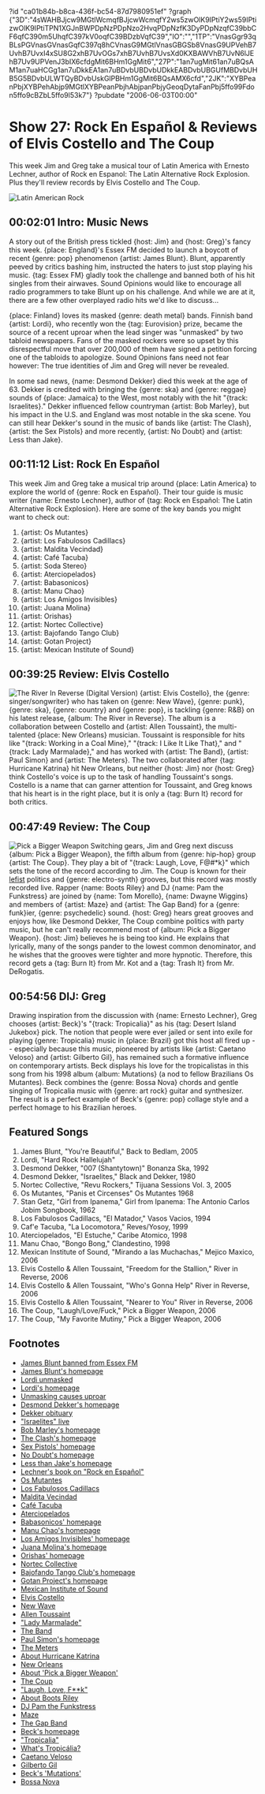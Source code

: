 ?id "ca01b84b-b8ca-436f-bc54-87d7980951ef"
?graph {"3D":"4sWAHBJjcw9MGtlWcmqfBJjcwWcmqfY2ws5zwOlK9IPtiY2ws59IPtizwOlK9IPtiTPN1XGJnBWPDpNzPDpNzo2HvqPDpNzfK3DyPDpNzqfC39bbCF6qfC390m5UhqfC397kV0oqfC39BDzbVqfC39","IO":"","1TP":"VnasGgr93qBLsPGVnasGVnasGqfC397q8hCVnasG9MGtlVnasGBGSb8VnasG9UPVehB7UvhB7UvxI4xSU8G2xhB7UvOGs7xhB7UvhB7UvsXd0KXBAWVhB7UvN6lJEhB7Uv9UPVenJ3bIX6cfdgMit6BHm1GgMit6","27P":"1an7ugMit61an7uBQsAM1an7uaHCGg1an7uDkkEA1an7uBDvbUBDvbUDkkEABDvbUBGUfMBDvbUHB5G5BDvbULWTQyBDvbUskGlPBHm1GgMit6BQsAMX6cfd","2JK":"XYBPeanPbjXYBPehAbjp9MGtlXYBPeanPbjhAbjpanPbjyGeoqDytaFanPbj5ffo99Fdon5ffo9cBZbL5ffo9l53k7"}
?pubdate "2006-06-03T00:00"

# Show 27: Rock En Español & Reviews of Elvis Costello and The Coup
This week Jim and Greg take a musical tour of Latin America with Ernesto Lechner, author of Rock en Espanol: The Latin Alternative Rock Explosion. Plus they'll review records by Elvis Costello and The Coup.

![Latin American Rock](https://static.soundopinions.org/images/2006/latinamerica.jpg)

## 00:02:01 Intro: Music News
A story out of the British press tickled {host: Jim} and {host: Greg}'s fancy this week. {place: England}'s Essex FM decided to launch a boycott of recent {genre: pop} phenomenon {artist: James Blunt}. Blunt, apparently peeved by critics bashing him, instructed the haters to just stop playing his music. {tag: Essex FM} gladly took the challenge and banned both of his hit singles from their airwaves. Sound Opinions would like to encourage all radio programmers to take Blunt up on his challenge. And while we are at it, there are a few other overplayed radio hits we'd like to discuss... 

{place: Finland} loves its masked {genre: death metal} bands. Finnish band {artist: Lordi}, who recently won the {tag: Eurovision} prize, became the source of a recent uproar when the lead singer was "unmasked" by two tabloid newspapers. Fans of the masked rockers were so upset by this disrespectful move that over 200,000 of them have signed a petition forcing one of the tabloids to apologize. Sound Opinions fans need not fear however: The true identities of Jim and Greg will never be revealed.

In some sad news, {name: Desmond Dekker} died this week at the age of 63. Dekker is credited with bringing the {genre: ska} and {genre: reggae} sounds of {place: Jamaica} to the West, most notably with the hit "{track: Israelites}." Dekker influenced fellow countryman {artist: Bob Marley}, but his impact in the U.S. and England was most notable in the ska scene. You can still hear Dekker's sound in the music of bands like {artist: The Clash}, {artist: the Sex Pistols} and more recently, {artist: No Doubt} and {artist: Less than Jake}. 

## 00:11:12 List: Rock En Español
This week Jim and Greg take a musical trip around {place: Latin America} to explore the world of {genre: Rock en Español}. Their tour guide is music writer {name: Ernesto Lechner}, author of {tag: Rock en Español: The Latin Alternative Rock Explosion}. Here are some of the key bands you might want to check out:

1. {artist: Os Mutantes}
1. {artist: Los Fabulosos Cadillacs} 
1. {artist: Maldita Vecindad}
1. {artist: Café Tacuba}
1. {artist: Soda Stereo}
1. {artist: Aterciopelados}
1. {artist: Babasonicos}
1. {artist: Manu Chao}
1. {artist: Los Amigos Invisibles}
1. {artist: Juana Molina}
1. {artist: Orishas}
1. {artist: Nortec Collective}
1. {artist: Bajofando Tango Club}
1. {artist: Gotan Project}
1. {artist: Mexican Institute of Sound}

## 00:39:25 Review: Elvis Costello
![The River In Reverse (Digital Version)](https://static.soundopinions.org/assets/27/1TP0.jpg)
{artist: Elvis Costello}, the {genre: singer/songwriter} who has taken on {genre: New Wave}, {genre: punk}, {genre: ska}, {genre: country} and {genre: pop}, is tackling {genre: R&B} on his latest release, {album: The River in Reverse}. The album is a collaboration between Costello and {artist: Allen Toussaint}, the multi-talented {place: New Orleans} musician. Toussaint is responsible for hits like "{track: Working in a Coal Mine}," "{track: I Like It Like That}," and "{track: Lady Marmalade}," and has worked with {artist: The Band}, {artist: Paul Simon} and {artist: The Meters}. The two collaborated after {tag: Hurricane Katrina} hit New Orleans, but neither {host: Jim} nor {host: Greg} think Costello's voice is up to the task of handling Toussaint's songs. Costello is a name that can garner attention for Toussaint, and Greg knows that his heart is in the right place, but it is only a {tag: Burn It} record for both critics.

## 00:47:49 Review: The Coup
![Pick a Bigger Weapon](https://static.soundopinions.org/assets/27/27P0.jpg)
Switching gears, Jim and Greg next discuss {album: Pick a Bigger Weapon}, the fifth album from {genre: hip-hop} group {artist: The Coup}. They play a bit of "{track: Laugh, Love, F@#*k}" which sets the tone of the record according to Jim. The Coup is known for their [lefist](http://rapgenius.com/The-coup-5-million-ways-to-kill-a-ceo-lyrics) politics and {genre: electro-synth} grooves, but this record was mostly recorded live. Rapper {name: Boots Riley} and DJ {name: Pam the Funkstress} are joined by {name: Tom Morello}, {name: Dwayne Wiggins} and members of {artist: Maze} and {artist: The Gap Band} for a {genre: funk}ier, {genre: psychedelic} sound. {host: Greg} hears great grooves and enjoys how, like Desmond Dekker, The Coup combine politics with party music, but he can't really recommend most of {album: Pick a Bigger Weapon}. {host: Jim} believes he is being too kind. He explains that lyrically, many of the songs pander to the lowest common denominator, and he wishes that the grooves were tighter and more hypnotic. Therefore, this record gets a {tag: Burn It} from Mr. Kot and a {tag: Trash It} from Mr. DeRogatis.

## 00:54:56 DIJ: Greg
Drawing inspiration from the discussion with {name: Ernesto Lechner}, Greg chooses {artist: Beck}'s "{track: Tropicalia}" as his {tag: Desert Island Jukebox} pick. The notion that people were ever jailed or sent into exile for playing {genre: Tropicalia} music in {place: Brazil} got this host all fired up -- especially because this music, pioneered by artists like {artist: Caetano Veloso} and {artist: Gilberto Gil}, has remained such a formative influence on contemporary artists. Beck displays his love for the tropicalistas in this song from his 1998 album {album: Mutations} (a nod to fellow Brazilians Os Mutantes). Beck combines the {genre: Bossa Nova} chords and gentle singing of Tropicalia music with {genre: art rock} guitar and synthesizer. The result is a perfect example of Beck's {genre: pop} collage style and a perfect homage to his Brazilian heroes. 

## Featured Songs
1. James Blunt, "You're Beautiful," Back to Bedlam, 2005
2. Lordi, "Hard Rock Hallelujah"
3. Desmond Dekker, "007 (Shantytown)" Bonanza Ska, 1992
4. Desmond Dekker, "Israelites," Black and Dekker, 1980
5. Nortec Collective, "Revu Rockers," Tijuana Sessions Vol. 3, 2005
6. Os Mutantes, "Panis et Circenses" Os Mutantes 1968
7. Stan Getz, "Girl from Ipanema," Girl from Ipanema: The Antonio Carlos Jobim Songbook, 1962
8. Los Fabulosos Cadillacs, "El Matador," Vasos Vacios, 1994
9. Caf'e Tacuba, "La Locomotora," Reves/Yosoy, 1999
10. Aterciopelados, "El Estuche," Caribe Atomico, 1998
11. Manu Chao, "Bongo Bong," Clandestino, 1998
12. Mexican Institute of Sound, "Mirando a las Muchachas," Mejico Maxico, 2006
13. Elvis Costello & Allen Toussaint, "Freedom for the Stallion," River in Reverse, 2006
14. Elvis Costello & Allen Toussaint, "Who's Gonna Help" River in Reverse, 2006
15. Elvis Costello & Allen Toussaint, "Nearer to You" River in Reverse, 2006
16. The Coup, "Laugh/Love/Fuck," Pick a Bigger Weapon, 2006
17. The Coup, "My Favorite Mutiny," Pick a Bigger Weapon, 2006

## Footnotes
- [James Blunt banned from Essex FM](http://www.nme.com/news/james-blunt/23184)
- [James Blunt's homepage](http://www.jamesblunt.com/)
- [Lordi unmasked](http://www.nme.com/news/lordi/23211)
- [Lordi's homepage](http://www.lordi.org/)
- [Unmasking causes uproar](http://news.bbc.co.uk/1/hi/entertainment/5034874.stm)
- [Desmond Dekker's homepage](http://www.desmonddekker.com/)
- [Dekker obituary](http://www.theguardian.com/culture/2006/may/26/uk.obituaries)
- ["Israelites" live](https://www.youtube.com/watch?v=r5JHGi0awgc)
- [Bob Marley's homepage](http://www.bobmarley.com/)
- [The Clash's homepage](http://www.theclash.com/)
- [Sex Pistols' homepage](http://www.sex-pistols.net/)
- [No Doubt's homepage](http://www.nodoubt.com/)
- [Less than Jake's homepage](http://www.lessthanjake.com/)
- [Lechner's book on "Rock en Español"](http://www.amazon.com/Rock-Espanol-Latin-Alternative-Explosion/dp/1556526032)
- [Os Mutantes](http://www.allmusic.com/artist/os-mutantes-mn0000488378)
- [Los Fabulosos Cadillacs](http://www.allmusic.com/artist/los-fabulosos-cadillacs-mn0000288111)
- [Maldita Vecindad](http://en.wikipedia.org/wiki/Maldita_Vecindad)
- [Café Tacuba](http://www.allmusic.com/artist/caf%C3%A9-tacuba-mn0000942680)
- [Aterciopelados](http://www.allmusic.com/artist/aterciopelados-mn0000511041)
- [Babasonicos' homepage](http://www.babasonicos.com/)
- [Manu Chao's homepage](http://www.manuchao.net/)
- [Los Amigos Invisibles' homepage](http://www.amigosinvisibles.com/)
- [Juana Molina's homepage](http://www.juanamolina.com/)
- [Orishas' homepage](http://www.allmusic.com/artist/orishas-mn0000481610)
- [Nortec Collective](http://en.wikipedia.org/wiki/Nortec_Collective)
- [Bajofando Tango Club's homepage](http://www.bajofondo.com/)
- [Gotan Project's homepage](http://www.gotanproject.com/)
- [Mexican Institute of Sound](http://en.wikipedia.org/wiki/Mexican_Institute_of_Sound)
- [Elvis Costello](http://www.allmusic.com/artist/elvis-costello-mn0000058549)
- [New Wave](http://en.wikipedia.org/wiki/New_Wave_music)
- [Allen Toussaint](http://www.allmusic.com/artist/allen-toussaint-mn0000933172)
- ["Lady Marmalade"](https://www.youtube.com/watch?v=t4LWIP7SAjY)
- [The Band](http://www.allmusic.com/artist/the-band-mn0000038490)
- [Paul Simon's homepage](http://www.paulsimon.com/)
- [The Meters](http://www.allmusic.com/artist/the-meters-mn0000402872)
- [About Hurricane Katrina](http://ngs.woc.noaa.gov/katrina/)
- [New Orleans](http://www.neworleans.com/)
- [About 'Pick a Bigger Weapon'](http://www.epitaph.com/artists/album/470/Pick_A_Bigger_Weapon)
- [The Coup](http://www.allmusic.com/artist/the-coup-mn0000784189)
- ["Laugh, Love, F**k"](http://www.lyricsdir.com/the-coup-laugh-love-fuck-lyrics.html)
- [About Boots Riley](http://www.sfgate.com/cgi-bin/article.cgi?f=/c/a/2006/02/03/DDGD1H18DT1.DTL)
- [DJ Pam the Funkstress](http://shoutmagazine.blogspot.com/2004/10/pam-funkstress.html)
- [Maze](http://www.allmusic.com/artist/maze-mn0000401114)
- [The Gap Band](http://www.allmusic.com/artist/the-gap-band-mn0000073383)
- [Beck's homepage](http://www.beck.com/)
- ["Tropicalia"](https://www.youtube.com/watch?v=HsY3n-ISDlw&feature=kp)
- [What's Tropicália?](http://www2.mcachicago.org/exhibition/tropicalia-a-revolution-in-brazilian-culture/)
- [Caetano Veloso](http://en.wikipedia.org/wiki/Caetano_Veloso)
- [Gilberto Gil](http://www.allmusic.com/artist/gilberto-gil-mn0000652255)
- [Beck's 'Mutations'](http://www.amazon.com/gp/product/B00000DHYK/002-9278548-2607266?v=glance&n=5174)
- [Bossa Nova](http://en.wikipedia.org/wiki/Bossa_nova)

